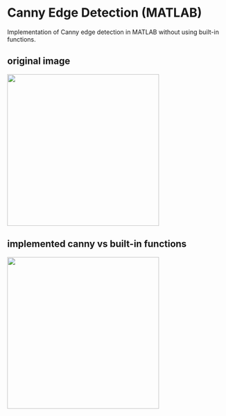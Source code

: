 # Canny Edge Detection (MATLAB)

Implementation of Canny edge detection in MATLAB without using built-in functions.

## original image
<img src="https://user-images.githubusercontent.com/105010382/167016084-f031639b-2ac8-4087-8b49-541267f48093.png" height="350"/>

## implemented canny vs built-in functions
<img src="https://user-images.githubusercontent.com/105010382/167017656-943753cf-4a4b-4754-abea-f5bc0e40b338.png" height="350"/>

